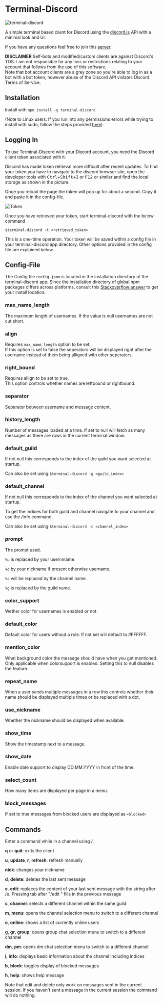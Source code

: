 # Terminal-Discord

![terminal-discord](scrot.png)

A simple terminal based client for Discord using the [discord.js](https://discord.js.org) API with a minimal look and UI.

If you have any questions feel free to join this [server](https://discord.gg/uFcg8rD).

**DISCLAIMER** Self-bots and modified/custom clients are against Discord's TOS.
I am not responsible for any loss or restrictions relating to your account that follows from the use of this software.  
Note that bot account clients are a grey zone so you're able to log in as a bot with a bot token, however abuse of the Discord API violates Discord Terms of Service.

## Installation

Install with `npm install -g terminal-discord`

(Note to Linux users: If you run into any permissions errors while trying to install with sudo, follow the steps provided [here](https://github.com/glenpike/npm-g_nosudo)).


## Logging In

To use Terminal-Discord with your Discord account, you need the Discord client token associated with it.

Discord has made token retrieval more difficult after recent updates. To find your token you have to navigate to the discord browser site, open the developer tools with <kbd>Ctrl</kbd>+<kbd>Shift</kbd>+<kbd>I</kbd> or <kbd>F12</kbd> or similar and find the local storage as shown in the picture.

Once you reload the page the token will pop up for about a second. Copy it and paste it in the config-file.

![Token](token.png)

Once you have retrieved your token, start terminal-discord with the below command

`$terminal-discord -t <retrieved_token>`

This is a one-time operation. Your token will be saved within a config file in your terminal-discord app directory. Other options provided in the config file are explained below.

## Config-File

The Config file `config.json` is located in the installation directory of the terminal-discord app. Since the installation directory of global npm packages differs across platforms, consult this [Stackoverflow answer](https://stackoverflow.com/a/5926706) to get your install location.

### max_name_length

The maximum length of usernames. If the value is null usernames are not cut short.

### align

Requires `max_name_length` option to be set.  
If this option is set to false the seperators will be displayed right after the username instead of them being alligned with other seperators.

### right_bound

Requires allign to be set to true.  
This option controls whether names are leftbound or rightbound.

### separator

Separator between username and message content.

### history_length

Number of messages loaded at a time. If set to null will fetch as many messages as there are rows in the current terminal window.

### default_guild

If not null this corresponds to the index of the guild you want selected at startup.

Can also be set using `$terminal-discord -g <guild_index>`


### default_channel

If not null this corresponds to the index of the channel you want selected at startup.

To get the indices for both guild and channel navigate to your channel and use the /info command.

Can also be set using `$terminal-discord -c <channel_index>`

### prompt

The prompt used.

`%u` is replaced by your usernmame.

`%d` by your nickname if present otherwise username.

`%c` will be replaced by the channel name.

`%g` is replaced by the guild name.

### color_support

Wether color for usernames is enabled or not.

### default_color

Default color for users without a role. If not set will default to #FFFFFF.

### mention_color

What background color the message should have when you get mentioned. Only applicable when colorsupport is enabled. Setting this to null disables the feature.

### repeat_name

When a user sends multiple messages in a row this controls whether their name should be displayed multiple times or be replaced with a dot.

### use_nickname

Whether the nickname should be displayed when available.

### show_time

Show the timestamp next to a message.

### show_date

Enable date support to display DD.MM.YYYY in front of the time.

### select_count

How many items are displayed per page in a menu.

### block_messages

If set to true messages from blocked users are displayed as `<blocked>`

## Commands

Enter a command while in a channel using /.

**q** or **quit**: exits the client

**u**, **update**, **r**, **refresh**: refresh manually

**nick**: changes your nickname

**d**, **delete**: deletes the last sent message

**e**, **edit**: replaces the content of your last sent message with the string after /e. Pressing tab after "/edit " fills in the previous message

**c**, **channel**: selects a different channel within the same guild

**m**, **menu**: opens the channel selection menu to switch to a different channel

**o**, **online**: shows a list of currently online users

**g**, **gr**, **group**: opens group chat selection menu to switch to a different channel

**dm**, **pm**: opens dm chat selection menu to switch to a different channel

**i**, **info**: displays basic information about the channel including indices

**b**, **block**: toggles display of blocked messages

**h**, **help**: shows help message

Note that edit and delete only work on messages sent in the current session. If you haven't sent a message in the current session the command will do nothing.

